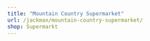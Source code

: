 ```yaml
---
title: "Mountain Country Supermarket"
url: /jackman/mountain-country-supermarket/
shop: Supermarkt
---
```

